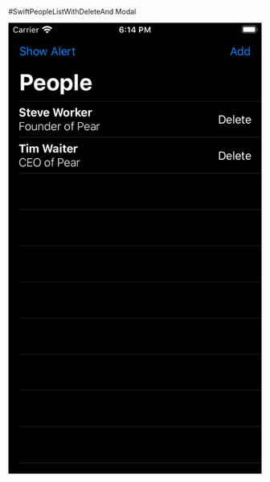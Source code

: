 #SwiftPeopleListWithDeleteAnd Modal

![Screenshot](https://github.com/RoSchmi/ProgramsXCode/blob/master/SwiftPeopleListWithDeleteAndModal/Pictures/Screen%20Shot%20-%20iPhone%20SE%20(2nd%20generation)%20-%202020-06-05%20at%2018.14.02.png)
